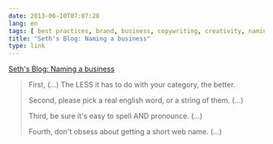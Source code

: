 ```yaml
---
date: 2013-06-10T07:07:28
lang: en
tags: [ best practices, brand, business, copywriting, creativity, naming, tips ]
title: "Seth's Blog: Naming a business"
type: link
---
```


[Seth's Blog: Naming a
business](http://sethgodin.typepad.com/seths_blog/2003/06/naming_a_busine.html)

> First, (...) The LESS it has to do with your category, the better.
>
> Second, please pick a real english word, or a string of them. (...)
>
> Third, be sure it's easy to spell AND pronounce. (...)
>
> Fourth, don't obsess about getting a short web name. (...)


